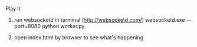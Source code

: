 Play it
1. run websocketd in terminal (http://websocketd.com/)
websocketd.exe --port=8080 python worker.py

2. open index.html by browser
to see what's happening